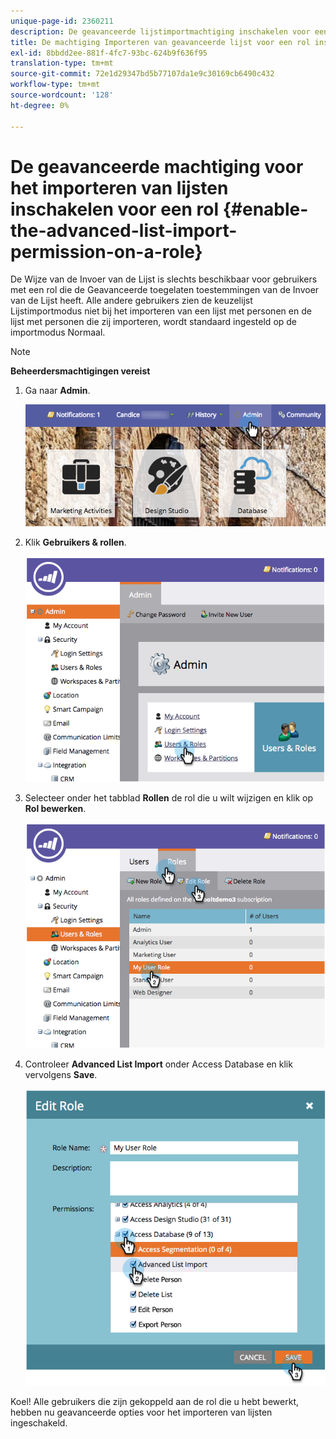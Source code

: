 ```yaml
---
unique-page-id: 2360211
description: De geavanceerde lijstimportmachtiging inschakelen voor een rol - Marketo Docs - Productdocumentatie
title: De machtiging Importeren van geavanceerde lijst voor een rol inschakelen
exl-id: 8bbdd2ee-881f-4fc7-93bc-624b9f636f95
translation-type: tm+mt
source-git-commit: 72e1d29347bd5b77107da1e9c30169cb6490c432
workflow-type: tm+mt
source-wordcount: '128'
ht-degree: 0%

---
```


# De geavanceerde machtiging voor het importeren van lijsten inschakelen voor een rol {#enable-the-advanced-list-import-permission-on-a-role}

De Wijze van de Invoer van de Lijst is slechts beschikbaar voor gebruikers met een rol die de Geavanceerde toegelaten toestemmingen van de Invoer van de Lijst heeft. Alle andere gebruikers zien de keuzelijst Lijstimportmodus niet bij het importeren van een lijst met personen en de lijst met personen die zij importeren, wordt standaard ingesteld op de importmodus Normaal.

>[!NOTE]
>
>**Beheerdersmachtigingen vereist**

1. Ga naar **Admin**.

   ![](assets/adminhand-2.png)

1. Klik **Gebruikers &amp; rollen**.

   ![](assets/image2014-9-17-11-3a50-3a38.png)

1. Selecteer onder het tabblad **Rollen** de rol die u wilt wijzigen en klik op **Rol bewerken**.

   ![](assets/image2014-9-17-11-3a51-3a49.png)

1. Controleer **Advanced List Import** onder Access Database en klik vervolgens **Save**.

   ![](assets/four-1.png)

Koel! Alle gebruikers die zijn gekoppeld aan de rol die u hebt bewerkt, hebben nu geavanceerde opties voor het importeren van lijsten ingeschakeld.
